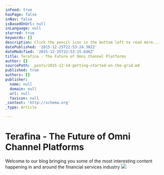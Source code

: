 ```yaml
---
inFeed: true
hasPage: false
inNav: false
isBasedOnUrl: null
inLanguage: null
starred: true
keywords: []
description: Click the pencil icon in the bottom left to read more...
datePublished: '2015-12-25T22:53:24.302Z'
dateModified: '2015-12-25T22:53:15.646Z'
title: Terafina - The Future of Omni Channel Platforms
author: []
sourcePath: _posts/2015-12-14-getting-started-on-the-grid.md
published: true
authors: []
publisher:
  name: null
  domain: null
  url: null
  favicon: null
_context: 'http://schema.org'
_type: Article

---
```

# Terafina - The Future of Omni Channel Platforms

Welcome to our blog bringing you some of the most interesting content happening in and around the financial services industry
![](https://the-grid-user-content.s3-us-west-2.amazonaws.com/b4d98e54-a607-4161-b2c1-bbe4fb93421a.png)
